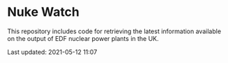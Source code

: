 # Nuke Watch

This repository includes code for retrieving the latest information available on the output of EDF nuclear power plants in the UK.

Last updated: 2021-05-12 11:07